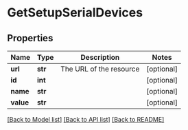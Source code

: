 # GetSetupSerialDevices

## Properties
Name | Type | Description | Notes
------------ | ------------- | ------------- | -------------
**url** | **str** | The URL of the resource | [optional] 
**id** | **int** |  | [optional] 
**name** | **str** |  | [optional] 
**value** | **str** |  | [optional] 

[[Back to Model list]](../README.md#documentation-for-models) [[Back to API list]](../README.md#documentation-for-api-endpoints) [[Back to README]](../README.md)


